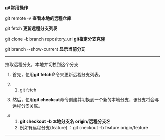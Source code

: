 **git常用操作**

git remote -v  **查看本地的远程仓库**

git fetch **更新远程分支列表**

git clone -b branch repository_url **git指定分支克隆**

git branch --show-current **显示当前分支**

------

拉取远程分支，本地并切换到这个分支

1. 首先，使用**git fetch**命令来更新远程分支列表。

1. 1. git fetch

1. 然后，使用**git checkout**命令创建并切换到一个新的本地分支，该分支将会与远程分支关联。

1. 1. **git checkout -b 本地分支名 origin/远程分支名**
   2. 例如有远程分支(feature)  ：git checkout -b feature origin/feature

------

